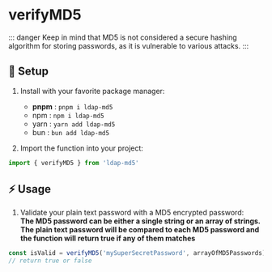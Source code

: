 # verifyMD5

::: danger
Keep in mind that MD5 is not considered a secure hashing algorithm for storing passwords, as it is vulnerable to various attacks.
:::

## 🚀 Setup

1. Install with your favorite package manager:
   - **pnpm** : `pnpm i ldap-md5`
   - npm : `npm i ldap-md5`
   - yarn : `yarn add ldap-md5`
   - bun : `bun add ldap-md5`

2. Import the function into your project:
```ts
import { verifyMD5 } from 'ldap-md5'
```

## ⚡️ Usage

1. Validate your plain text password with a MD5 encrypted password:\
**The MD5 password can be either a single string or an array of strings. The plain text password will be compared to each MD5 password and the function will return true if any of them matches**
```ts
const isValid = verifyMD5('mySuperSecretPassword', arrayOfMD5Passwords)
// return true or false
```
